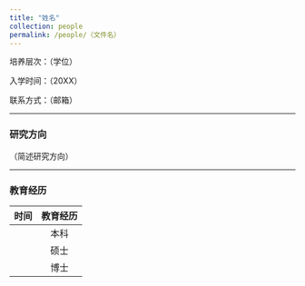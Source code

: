 ```yaml
---
title: "姓名"
collection: people
permalink: /people/（文件名）
---
```

培养层次：（学位）

入学时间：（20XX）

联系方式：（邮箱）

---

### 研究方向

（简述研究方向）

---

### 教育经历


| 时间 | 教育经历 |
| :-: | :-: |
|  | 本科 |
|  | 硕士 |
|  | 博士 |
